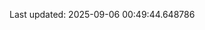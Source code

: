 <!-- lastfm -->
<p align="center"></p>

<!--START_SECTION:last-updated-->
Last updated: 2025-09-06 00:49:44.648786
<!--END_SECTION:last-updated-->